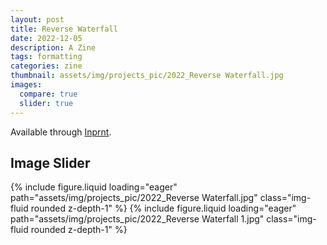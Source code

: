```yaml
---
layout: post
title: Reverse Waterfall
date: 2022-12-05
description: A Zine
tags: formatting
categories: zine
thumbnail: assets/img/projects_pic/2022_Reverse Waterfall.jpg
images:
  compare: true
  slider: true
---
```


Available through [Inprnt](https://www.inprnt.com/gallery/zcmko/reverse-waterfall-1/).

## Image Slider

<swiper-container keyboard="true" navigation="true" pagination="true" pagination-clickable="true" pagination-dynamic-bullets="true" rewind="true">
  <swiper-slide>{% include figure.liquid loading="eager" path="assets/img/projects_pic/2022_Reverse Waterfall.jpg" class="img-fluid rounded z-depth-1" %}</swiper-slide>
  <swiper-slide>{% include figure.liquid loading="eager" path="assets/img/projects_pic/2022_Reverse Waterfall 1.jpg" class="img-fluid rounded z-depth-1" %}</swiper-slide>
</swiper-container>
